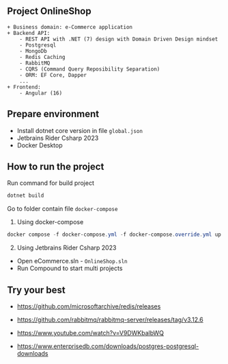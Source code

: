 ## Project OnlineShop 
```
+ Business domain: e-Commerce application
+ Backend API:
    - REST API with .NET (7) design with Domain Driven Design mindset
    - Postgresql
    - MongoDb
    - Redis Caching
    - RabbitMQ
    - CQRS (Command Query Reposibility Separation)
    - ORM: EF Core, Dapper
    ...
+ Frontend:
    - Angular (16)
```

## Prepare environment
* Install dotnet core version in file `global.json`
* Jetbrains Rider Csharp 2023
* Docker Desktop

## How to run the project

Run command for build project
```Powershell
dotnet build
```

Go to folder contain file  `docker-compose`

1. Using docker-compose
```Powershell
docker compose -f docker-compose.yml -f docker-compose.override.yml up -d --remove-orphans
```

2. Using Jetbrains Rider Csharp 2023
- Open eCommerce.sln - `OnlineShop.sln`
- Run Compound to start multi projects



## Try your best
- https://github.com/microsoftarchive/redis/releases

- https://github.com/rabbitmq/rabbitmq-server/releases/tag/v3.12.6
- https://www.youtube.com/watch?v=V9DWKbalbWQ

- https://www.enterprisedb.com/downloads/postgres-postgresql-downloads



